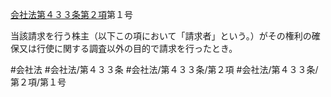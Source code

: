 [会社法第４３３条第２項](会社法＿＿＿＿第４３３条第２項)第１号

当該請求を行う株主（以下この項において「請求者」という。）がその権利の確保又は行使に関する調査以外の目的で請求を行ったとき。


#会社法
#会社法/第４３３条
#会社法/第４３３条/第２項
#会社法/第４３３条/第２項/第１号

